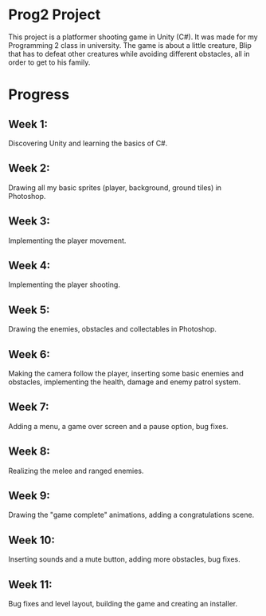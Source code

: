 # Prog2 Project 

This project is a platformer shooting game in Unity (C#). It was made for my Programming 2 class in university. The game is about a little creature, Blip that has to defeat other creatures while avoiding different obstacles, all in order to get to his family.

# Progress

## Week 1: 
Discovering Unity and learning the basics of C#.

## Week 2:
Drawing all my basic sprites (player, background, ground tiles) in Photoshop.

## Week 3:
Implementing the player movement.

## Week 4:
Implementing the player shooting.

## Week 5:
Drawing the enemies, obstacles and collectables in Photoshop.

## Week 6:
Making the camera follow the player, inserting some basic enemies and obstacles, implementing the health, damage and enemy patrol system.

## Week 7:
Adding a menu, a game over screen and a pause option, bug fixes.

## Week 8:
Realizing the melee and ranged enemies.

## Week 9:
Drawing the "game complete" animations, adding a congratulations scene.

## Week 10:
Inserting sounds and a mute button, adding more obstacles, bug fixes.

## Week 11:
Bug fixes and level layout, building the game and creating an installer.
